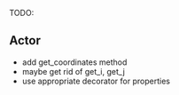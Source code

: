 TODO:

Actor
-----
- add get_coordinates method
- maybe get rid of get_i, get_j
- use appropriate decorator for properties

